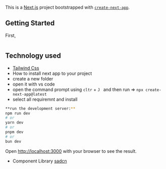 This is a [Next.js](https://nextjs.org) project bootstrapped with [`create-next-app`](https://github.com/vercel/next.js/tree/canary/packages/create-next-app).

## Getting Started

First,

```bash

```



## Technology used
- [Tailwind Css](https://tailwindcss.com/)
- How to install next app to your project
- create a new folder
- open it with vs code
- open the command prompt using
`cltr` + `J `
and then run =>
`npx create-next-app@latest`
- select all requiremnt and install
```bash
**run the development server:**
npm run dev
# or
yarn dev
# or
pnpm dev
# or
bun dev
```
Open [http://localhost:3000](http://localhost:3000) with your browser to see the result.
- Component Library [sadcn](https://ui.shadcn.com/docs/installation/next)
